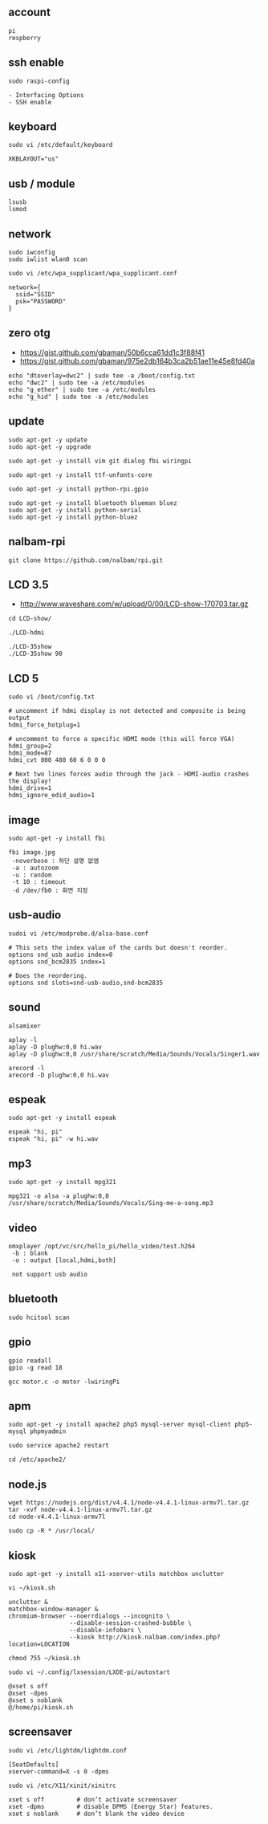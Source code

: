 ## account
```
pi
respberry
```

## ssh enable
```
sudo raspi-config

- Interfacing Options
- SSH enable
```

## keyboard
```
sudo vi /etc/default/keyboard

XKBLAYOUT="us"
```

## usb / module
```
lsusb
lsmod
```

## network
```
sudo iwconfig
sudo iwlist wlan0 scan
```
```
sudo vi /etc/wpa_supplicant/wpa_supplicant.conf

network={
  ssid="SSID"
  psk="PASSWORD"
}
```

## zero otg
 * https://gist.github.com/gbaman/50b6cca61dd1c3f88f41
 * https://gist.github.com/gbaman/975e2db164b3ca2b51ae11e45e8fd40a
```
echo "dtoverlay=dwc2" | sudo tee -a /boot/config.txt
echo "dwc2" | sudo tee -a /etc/modules
echo "g_ether" | sudo tee -a /etc/modules
echo "g_hid" | sudo tee -a /etc/modules
```

## update
```
sudo apt-get -y update
sudo apt-get -y upgrade

sudo apt-get -y install vim git dialog fbi wiringpi

sudo apt-get -y install ttf-unfonts-core

sudo apt-get -y install python-rpi.gpio

sudo apt-get -y install bluetooth blueman bluez
sudo apt-get -y install python-serial
sudo apt-get -y install python-bluez
```

## nalbam-rpi
```
git clone https://github.com/nalbam/rpi.git
```

## LCD 3.5
 * http://www.waveshare.com/w/upload/0/00/LCD-show-170703.tar.gz
```
cd LCD-show/

./LCD-hdmi

./LCD-35show
./LCD-35show 90
```

## LCD 5
```
sudo vi /boot/config.txt
```
```
# uncomment if hdmi display is not detected and composite is being output
hdmi_force_hotplug=1

# uncomment to force a specific HDMI mode (this will force VGA)
hdmi_group=2
hdmi_mode=87
hdmi_cvt 800 480 60 6 0 0 0

# Next two lines forces audio through the jack - HDMI-audio crashes the display!
hdmi_drive=1
hdmi_ignore_edid_audio=1
```

## image
```
sudo apt-get -y install fbi
```
```
fbi image.jpg
 -noverbose : 하단 설명 없앰
 -a : autozoom
 -u : random
 -t 10 : timeout
 -d /dev/fb0 : 화면 지정
```

## usb-audio
```
sudoi vi /etc/modprobe.d/alsa-base.conf
```
```
# This sets the index value of the cards but doesn't reorder.
options snd_usb_audio index=0
options snd_bcm2835 index=1

# Does the reordering.
options snd slots=snd-usb-audio,snd-bcm2835
```

## sound
```
alsamixer

aplay -l
aplay -D plughw:0,0 hi.wav
aplay -D plughw:0,0 /usr/share/scratch/Media/Sounds/Vocals/Singer1.wav

arecord -l
arecord -D plughw:0,0 hi.wav
```

## espeak
```
sudo apt-get -y install espeak

espeak "hi, pi"
espeak "hi, pi" -w hi.wav
```

## mp3
```
sudo apt-get -y install mpg321

mpg321 -o alsa -a plughw:0,0 /usr/share/scratch/Media/Sounds/Vocals/Sing-me-a-song.mp3
```

## video
```
omxplayer /opt/vc/src/hello_pi/hello_video/test.h264
 -b : blank
 -o : output [local,hdmi,both]
 
 not support usb audio
```

## bluetooth
```
sudo hcitool scan
```

## gpio
```
gpio readall
gpio -g read 18
```
```
gcc motor.c -o motor -lwiringPi
```

## apm
```
sudo apt-get -y install apache2 php5 mysql-server mysql-client php5-mysql phpmyadmin

sudo service apache2 restart

cd /etc/apache2/
```

## node.js
```
wget https://nodejs.org/dist/v4.4.1/node-v4.4.1-linux-armv7l.tar.gz
tar -xvf node-v4.4.1-linux-armv7l.tar.gz
cd node-v4.4.1-linux-armv7l
```
```
sudo cp -R * /usr/local/
```

## kiosk
```
sudo apt-get -y install x11-xserver-utils matchbox unclutter
```
```
vi ~/kiosk.sh

unclutter &
matchbox-window-manager &
chromium-browser --noerrdialogs --incognito \
                 --disable-session-crashed-bubble \
                 --disable-infobars \
                 --kiosk http://kiosk.nalbam.com/index.php?location=LOCATION

chmod 755 ~/kiosk.sh
```
```
sudo vi ~/.config/lxsession/LXDE-pi/autostart

@xset s off
@xset -dpms
@xset s noblank
@/home/pi/kiosk.sh
```

## screensaver
```
sudo vi /etc/lightdm/lightdm.conf

[SeatDefaults]
xserver-command=X -s 0 -dpms
```
```
sudo vi /etc/X11/xinit/xinitrc

xset s off         # don’t activate screensaver
xset -dpms         # disable DPMS (Energy Star) features.
xset s noblank     # don’t blank the video device
```
